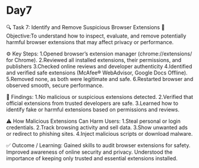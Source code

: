 # Day7
🔍 Task 7: Identify and Remove Suspicious Browser Extensions
🧠 Objective:To understand how to inspect, evaluate, and remove potentially harmful browser extensions that may affect privacy or performance.

⚙️ Key Steps:
1.Opened browser’s extension manager (chrome://extensions/ for Chrome).
2.Reviewed all installed extensions, their permissions, and publishers
3.Checked online reviews and developer authenticity
4.Identified and verified safe extensions (McAfee® WebAdvisor, Google Docs Offline).
5.Removed none, as both were legitimate and safe.
6.Restarted browser and observed smooth, secure performance.

🔐 Findings:
1.No malicious or suspicious extensions detected.
2.Verified that official extensions from trusted developers are safe.
3.Learned how to identify fake or harmful extensions based on permissions and reviews.

⚠️ How Malicious Extensions Can Harm Users:
1.Steal personal or login credentials.
2.Track browsing activity and sell data.
3.Show unwanted ads or redirect to phishing sites.
4.Inject malicious scripts or download malware.

✅ Outcome / Learning:
Gained skills to audit browser extensions for safety.
Improved awareness of online security and privacy.
Understood the importance of keeping only trusted and essential extensions installed.

